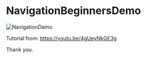 # NavigationBeginnersDemo

![NavigationDemo](https://user-images.githubusercontent.com/3993516/136865808-1182acdc-114d-439c-bb37-159b1547ee26.png)

Tutorial from: https://youtu.be/4gUeyNkGE3g

Thank you.
